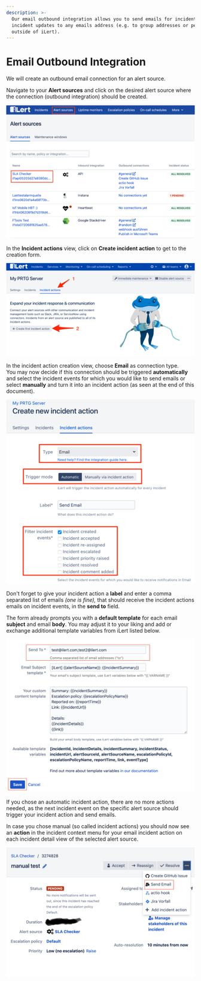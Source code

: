 ```yaml
---
description: >-
  Our email outbound integration allows you to send emails for incidents and
  incident updates to any emails address (e.g. to group addresses or people
  outside of iLert).
---
```


# Email Outbound Integration

We will create an outbound email connection for an alert source.

Navigate to your **Alert sources** and click on the desired alert source where the connection \(outbound integration\) should be created.

![](../.gitbook/assets/screenshot-2020-09-03-at-17.01.54.png)

In the **Incident actions** view, click on **Create incident action** to get to the creation form.

![](../.gitbook/assets/new_incident_action%20%2811%29.png)

In the incident action creation view, choose **Email** as connection type.  
You may now decide if this connection should be triggered **automatically** and select the incident events for which you would like to send emails or select **manually** and turn it into an incident action \(as seen at the end of this document\).

![](../.gitbook/assets/ilert%20%2880%29.png)

Don't forget to give your incident action a **label** and enter a comma separated list of emails _\(one is fine\),_ that should receive the incident actions emails on incident events, in the **send to** field.

The form already prompts you with a **default template** for each email **subject** and email **body**. You may adjust it to your liking and add or exchange additional template variables from iLert listed below.

![](../.gitbook/assets/screenshot-2020-09-03-at-17.06.57.png)

If you chose an automatic incident action, there are no more actions needed, as the next incident event on the specific alert source should trigger your incident action and send emails.

In case you chose manual \(so called incident actions\) you should now see an **action** in the incident context menu for your email incident action on each incident detail view of the selected alert source.

![](../.gitbook/assets/screenshot-2020-09-03-at-17.08.53.png)

